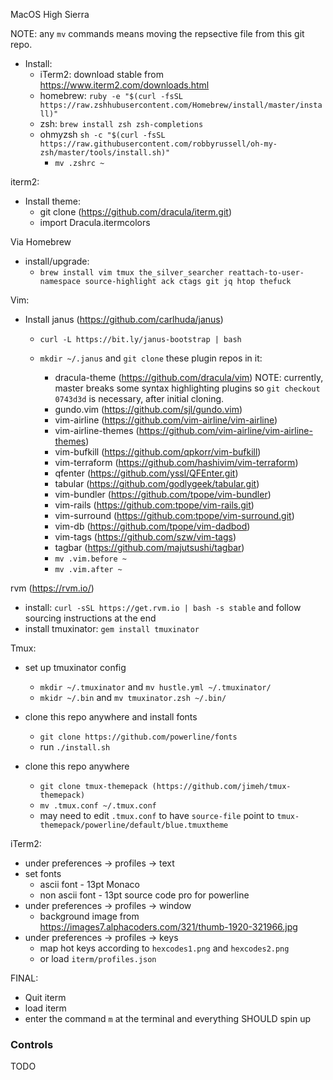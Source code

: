 MacOS High Sierra

NOTE: any `mv` commands means moving the repsective file from this git
repo.

- Install:
    - iTerm2: download stable from https://www.iterm2.com/downloads.html
    - homebrew: `ruby -e "$(curl -fsSL https://raw.zshhubusercontent.com/Homebrew/install/master/install)"`
    - zsh: `brew install zsh zsh-completions`
    - ohmyzsh `sh -c "$(curl -fsSL https://raw.githubusercontent.com/robbyrussell/oh-my-zsh/master/tools/install.sh)"`
      - `mv .zshrc ~`

iterm2:
  - Install theme:
     - git clone (https://github.com/dracula/iterm.git)
     - import Dracula.itermcolors

Via Homebrew
  - install/upgrade:
      - `brew install vim tmux the_silver_searcher reattach-to-user-namespace source-highlight ack ctags git jq htop thefuck`

Vim:
  - Install janus (https://github.com/carlhuda/janus)
    - `curl -L https://bit.ly/janus-bootstrap | bash`

    - `mkdir ~/.janus` and `git clone` these plugin repos in it:
       - dracula-theme (https://github.com/dracula/vim)
         NOTE: currently, master breaks some syntax highlighting
plugins so `git checkout 0743d3d` is necessary, after initial cloning.
       - gundo.vim (https://github.com/sjl/gundo.vim)
       - vim-airline (https://github.com/vim-airline/vim-airline)
       - vim-airline-themes (https://github.com/vim-airline/vim-airline-themes)
       - vim-bufkill (https://github.com/qpkorr/vim-bufkill)
       - vim-terraform (https://github.com/hashivim/vim-terraform)
       - qfenter (https://github.com/yssl/QFEnter.git)
       - tabular (https://github.com/godlygeek/tabular.git)
       - vim-bundler (https://github.com/tpope/vim-bundler)
       - vim-rails (https://github.com:tpope/vim-rails.git)
       - vim-surround (https://github.com:tpope/vim-surround.git)
       - vim-db (https://github.com/tpope/vim-dadbod)
       - vim-tags (https://github.com/szw/vim-tags)
       - tagbar (https://github.com/majutsushi/tagbar)
      - `mv .vim.before ~`
      - `mv .vim.after ~`


rvm (https://rvm.io/)
  - install: `curl -sSL https://get.rvm.io | bash -s stable` and follow
    sourcing instructions at the end
  - install tmuxinator: `gem install tmuxinator`

Tmux:
  - set up tmuxinator config
    - `mkdir ~/.tmuxinator` and `mv hustle.yml ~/.tmuxinator/`
    - `mkidr ~/.bin` and `mv tmuxinator.zsh ~/.bin/`

  - clone this repo anywhere and install fonts
    - `git clone https://github.com/powerline/fonts`
    - run `./install.sh`

  - clone this repo anywhere
      - `git clone tmux-themepack (https://github.com/jimeh/tmux-themepack)`
      - `mv .tmux.conf ~/.tmux.conf`
      - may need to edit `.tmux.conf` to have `source-file` point to
        `tmux-themepack/powerline/default/blue.tmuxtheme`

iTerm2:
  - under preferences -> profiles -> text
  - set fonts
    - ascii font - 13pt Monaco
    - non ascii font - 13pt source code pro for powerline
  - under preferences -> profiles -> window
    - background image from
      https://images7.alphacoders.com/321/thumb-1920-321966.jpg
 - under preferences -> profiles -> keys
   - map hot keys according to `hexcodes1.png` and `hexcodes2.png`
   - or load `iterm/profiles.json`

FINAL:
  - Quit iterm
  - load iterm
  - enter the command `m` at the terminal and everything SHOULD spin up


### Controls

TODO
